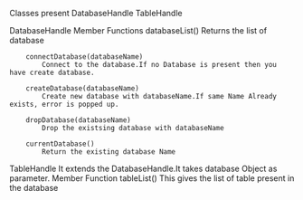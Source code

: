 Classes present 
    DatabaseHandle
    TableHandle

DatabaseHandle
    Member Functions
        databaseList()
            Returns the list of database

        connectDatabase(databaseName)
            Connect to the database.If no Database is present then you have create database.

        createDatabase(databaseName)
            Create new database with databaseName.If same Name Already exists, error is popped up. 

        dropDatabase(databaseName)
            Drop the existsing database with databaseName

        currentDatabase()
            Return the existing database Name

TableHandle 
    It extends the DatabaseHandle.It takes database Object as parameter.
    Member Function
     tableList()
        This gives the list of table present in the database
